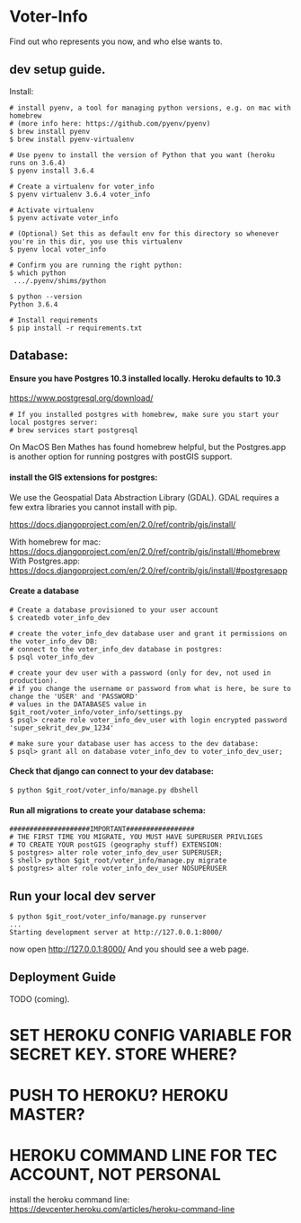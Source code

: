 # Voter-Info
Find out who represents you now, and who else wants to.


## dev setup guide.

Install:

    # install pyenv, a tool for managing python versions, e.g. on mac with homebrew
    # (more info here: https://github.com/pyenv/pyenv)
    $ brew install pyenv
    $ brew install pyenv-virtualenv

    # Use pyenv to install the version of Python that you want (heroku runs on 3.6.4)
    $ pyenv install 3.6.4

    # Create a virtualenv for voter_info
    $ pyenv virtualenv 3.6.4 voter_info

    # Activate virtualenv
    $ pyenv activate voter_info

    # (Optional) Set this as default env for this directory so whenever you're in this dir, you use this virtualenv
    $ pyenv local voter_info

    # Confirm you are running the right python:
    $ which python
     .../.pyenv/shims/python

    $ python --version
    Python 3.6.4

    # Install requirements
    $ pip install -r requirements.txt



## Database:

#### Ensure you have Postgres 10.3 installed locally. Heroku defaults to 10.3

https://www.postgresql.org/download/

    # If you installed postgres with homebrew, make sure you start your local postgres server:
    # brew services start postgresql

On MacOS Ben Mathes has found homebrew helpful, but the Postgres.app is another option for running postgres with postGIS support.


#### install the GIS extensions for postgres:

We use the Geospatial Data Abstraction Library (GDAL). GDAL requires a few extra libraries
you cannot install with pip.

https://docs.djangoproject.com/en/2.0/ref/contrib/gis/install/

With homebrew for mac: https://docs.djangoproject.com/en/2.0/ref/contrib/gis/install/#homebrew
With Postgres.app: https://docs.djangoproject.com/en/2.0/ref/contrib/gis/install/#postgresapp


#### Create a database

    # Create a database provisioned to your user account
    $ createdb voter_info_dev

    # create the voter_info_dev database user and grant it permissions on the voter_info_dev DB:
    # connect to the voter_info_dev database in postgres:
    $ psql voter_info_dev

    # create your dev user with a password (only for dev, not used in production).
    # if you change the username or password from what is here, be sure to change the 'USER' and 'PASSWORD'
    # values in the DATABASES value in $git_root/voter_info/voter_info/settings.py
    $ psql> create role voter_info_dev_user with login encrypted password 'super_sekrit_dev_pw_1234'

    # make sure your database user has access to the dev database:
    $ psql> grant all on database voter_info_dev to voter_info_dev_user;

#### Check that django can connect to your dev database:

    $ python $git_root/voter_info/manage.py dbshell

#### Run all migrations to create your database schema:

    ####################IMPORTANT#################
    # THE FIRST TIME YOU MIGRATE, YOU MUST HAVE SUPERUSER PRIVLIGES
    # TO CREATE YOUR postGIS (geography stuff) EXTENSION:
    $ postgres> alter role voter_info_dev_user SUPERUSER;
    $ shell> python $git_root/voter_info/manage.py migrate
    $ postgres> alter role voter_info_dev_user NOSUPERUSER



## Run your local dev server

    $ python $git_root/voter_info/manage.py runserver
    ...
    Starting development server at http://127.0.0.1:8000/


now open http://127.0.0.1:8000/ And you should see a web page.



## Deployment Guide

TODO (coming).

# SET HEROKU CONFIG VARIABLE FOR SECRET KEY. STORE WHERE?

# PUSH TO HEROKU? HEROKU MASTER?

# HEROKU COMMAND LINE FOR TEC ACCOUNT, NOT PERSONAL

install the heroku command line:
https://devcenter.heroku.com/articles/heroku-command-line
